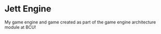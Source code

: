 # Jett Engine
 My game engine and game created as part of the game engine architecture module at BCU!
